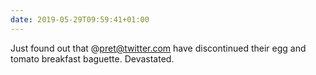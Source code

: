 ```yaml
---
date: 2019-05-29T09:59:41+01:00
---
```


Just found out that @pret@twitter.com have discontinued their egg and tomato breakfast baguette. Devastated.
